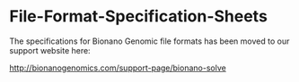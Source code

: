 # File-Format-Specification-Sheets
The specifications for Bionano Genomic file formats has been moved to our support website here:

http://bionanogenomics.com/support-page/bionano-solve
